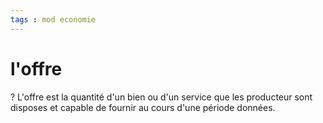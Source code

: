 ```yaml
---
tags : mod economie
---
```

# l'offre

?
L'offre est la quantité d'un bien ou d'un service que les producteur sont disposes et capable de fournir au cours d'une période données.
<!--SR:!2023-11-11,65,230-->
